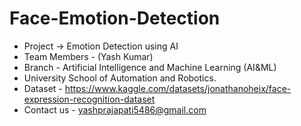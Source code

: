 # Face-Emotion-Detection
- Project -> Emotion Detection using AI
- Team Members - (Yash Kumar)
- Branch - Artificial Intelligence and Machine Learning (AI&ML) 
- University School of Automation and Robotics.
- Dataset - https://www.kaggle.com/datasets/jonathanoheix/face-expression-recognition-dataset
- Contact us - yashprajapati5486@gmail.com
